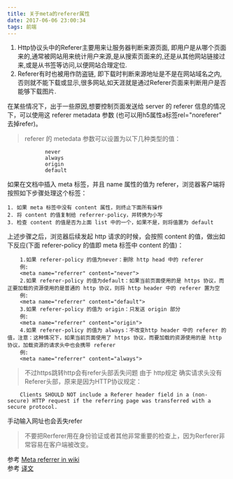 ```yaml
---
title: 关于meta的referer属性
date: 2017-06-06 23:00:34
tags: 前端
---
```

>
1. Http协议头中的Referer主要用来让服务器判断来源页面, 即用户是从哪个页面来的,通常被网站用来统计用户来源,是从搜索页面来的,还是从其他网站链接过来,或是从书签等访问,以便网站合理定位.  
2. Referer有时也被用作防盗链, 即下载时判断来源地址是不是在网站域名之内, 否则就不能下载或显示,很多网站,如天涯就是通过Referer页面来判断用户是否能够下载图片.  

在某些情况下，出于一些原因,想要控制页面发送给 server 的 referer 信息的情况下，可以使用这 referer metadata 参数
	(也可以用h5属性a标签rel="noreferer" 去掉refer)。 
>referer 的 metedata 参数可以设置为以下几种类型的值：  
>
				never  
				always   
				origin  
				default  
如果在文档中插入 meta 标签，并且 name 属性的值为 referer，浏览器客户端将按照如下步骤处理这个标签：

> 
 	1. 如果 meta 标签中没有 content 属性，则终止下面所有操作
	2. 将 content 的值复制给 referrer-policy，并转换为小写
	3. 检查 content 的值是否为上面 list 中的一个，如果不是，则将值置为 default

上述步骤之后，浏览器后续发起 http 请求的时候，会按照 content 的值，做出如下反应(下面 referer-policy 的值即 meta 标签中 content 的值)：

		1.如果 referer-policy 的值为never：删除 http head 中的 referer 
		例:
	 	<meta name="referrer" content="never">
		2.如果 referer-policy 的值为default：如果当前页面使用的是 https 协议，而正要加载的资源使用的是普通的 http 协议，则将 http header 中的 referer 置为空
		例:
	 	<meta name="referrer" content="default">
		3.如果 referer-policy 的值为 origin：只发送 origin 部分
		例:
		<meta name="referrer" content="origin">
		4.如果 referer-policy 的值为 always：不改变http header 中的 referer 的值，注意：这种情况下，如果当前页面使用了 https 协议，而要加载的资源使用的是 http 协议，加载资源的请求头中也会携带 referer
		例:
		<meta name="referrer" content="always">   
		
>不过https跳转http会有refer头部丢失问题 由于 http规定  确实请求头没有Referer头部，原来是因为HTTP协议规定：
>
		Clients SHOULD NOT include a Referer header field in a (non-secure) HTTP request if the referring page was transferred with a secure protocol.
手动输入网址也会丢失refer  
>  不要把Rerferer用在身份验证或者其他非常重要的检查上，因为Rerferer非常容易在客户端被改变。   


参考 [Meta referrer in wiki](https://wiki.whatwg.org/wiki/Meta_referrer)  
参考 [译文](http://www.freebuf.com/news/57497.html)